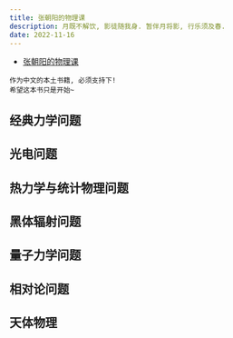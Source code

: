 ```yaml
---
title: 张朝阳的物理课
description: 月既不解饮, 影徒随我身. 暂伴月将影, 行乐须及春.
date: 2022-11-16
---
```


- [张朝阳的物理课](https://book.douban.com/subject/36150946/)

```
作为中文的本土书籍, 必须支持下!
希望这本书只是开始~
```

## 经典力学问题

## 光电问题

## 热力学与统计物理问题

## 黑体辐射问题

## 量子力学问题

## 相对论问题

## 天体物理
